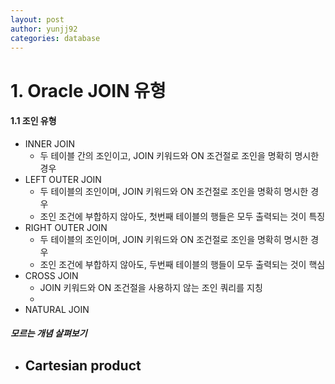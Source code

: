 ```yaml
---
layout: post
author: yunjj92
categories: database
---
```

# 1. Oracle JOIN 유형
#### 1.1 조인 유형
- INNER JOIN
    - 두 테이블 간의 조인이고, JOIN 키워드와 ON 조건절로 조인을 명확히 명시한 경우
- LEFT OUTER JOIN
    - 두 테이블의 조인이며, JOIN 키워드와 ON 조건절로 조인을 명확히 명시한 경우
    - 조인 조건에 부합하지 않아도, 첫번째 테이블의 행들은 모두 출력되는 것이 특징
- RIGHT OUTER JOIN
    - 두 테이블의 조인이며, JOIN 키워드와 ON 조건절로 조인을 명확히 명시한 경우
    - 조인 조건에 부합하지 않아도, 두번째 테이블의 행들이 모두 출력되는 것이 핵심
- CROSS JOIN 
    - JOIN 키워드와 ON 조건절을 사용하지 않는 조인 쿼리를 지칭
    - 
- NATURAL JOIN 
##### 모르는 개념 살펴보기
- Cartesian product
    - 
